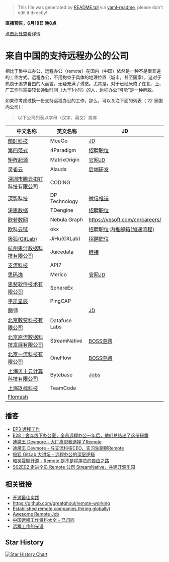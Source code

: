 > This file was generated by [README.tpl](README.tpl) via [yaml-readme](https://github.com/LinuxSuRen/yaml-readme), please don't edit it directly!

**直播预告，6月18日 晚8点**

[点击此处查看详情](https://github.com/LinuxSuRen/remote-jobs-in-china/issues/37)

# 来自中国的支持远程办公的公司

相比于集中式办公，远程办公（remote）在国内（中国）依然是一种不是很普遍的工作方式。远程办公，不用拘束于具体的地理位置（城市，甚至国家），这对于热衷于追求自由的人而言，无疑充满了诱惑。尤其是，对于已经厌倦了在北、上、广工作时需要较长通勤时间（大于1小时）的人，远程办公“可能”是一种解脱。

如果你考虑过换一份支持远程办公的工作，那么，可以关注下面的列表（ 22 家国内公司）：

> 以下公司列表以字母（汉字、英文）排序

| 中文名称 | 英文名称 | JD |
|---|---|---|
|[萌时科技](https://www.moego.pet)|MoeGo|[JD](https://selective-ginger-c4e.notion.site/MoeGo-Internal-Referral-MoeGo-b6a77543c00e4ca2b3f80c85d1553731)|
|[第四范式](https://www.4paradigm.com)|4Paradigm|[招聘职位](https://www.4paradigm.com/about/hr.html)|
|[矩阵起源](https://www.matrixorigin.io/)|MatrixOrigin|[官网JD](https://www.matrixorigin.cn/recruitment.html)|
|[灵雀云](https://www.alauda.cn)|Alauda|[后端研发](https://app.mokahr.com/apply/lqy/2430#/jobs?zhineng=4060&amp;page=1&amp;department=%5B3251%5D&amp;commitment=)|
|[深圳市腾云扣钉科技有限公司](https://coding.net/)|CODING||
|[深势科技](https://dp.tech/)|DP Technology|[微信推送](https://mp.weixin.qq.com/s/diFh15Osfhp_NMxud8QNsA)|
|[涛思数据](https://www.taosdata.com/)|TDengine|[招聘职位](https://www.taosdata.com/careers)|
|[欧若数网](https://nebula-graph.com.cn/)|Nebula Graph|https://vesoft.com/cn/careers/|
|[欧科云链](https://www.ok.cn/zh-cn)|okx|[招聘职位](https://app.mokahr.com/apply/okgroup/4333#/) [  内推邮箱(加速流程)](binhao.li@okg.com)|
|[极狐(GitLab)](https://gitlab.cn/)|JiHu(GitLab)|[招聘职位](https://about.gitlab.cn/careers)|
|[杭州果汁数据科技有限公司](https://juicefs.com/)|Juicedata|[链接](https://github.com/juicedata/we-are-hiring)|
|[支流科技](https://www.apiseven.com/zh)|API7||
|[思码逸](https://www.merico.cn)|Merico|[官网JD](https://merico.jobs.feishu.cn/index)|
|[思斐软件技术有限公司](https://sphere-ex.com/)|SphereEx||
|[平凯星辰](https://pingcap.com/zh/)|PingCAP||
|[圆领](https://www.yuanling.com)||[JD](https://zhaopin.lanehub.cn/home)|
|[北京数变科技有限公司](https://databend.rs/)|Datafuse Labs||
|[北京原流数据科技发展有限公司](http://streamnative.io)|StreamNative|[BOSS直聘](https://www.zhipin.com/gongsi/c1aae0d48be290771nd639y7FlQ~.html)|
|[北京一流科技有限公司](https://www.oneflow.org)|OneFlow|[BOSS直聘](https://www.zhipin.com/gongsir/41201289c2786e311H1_3NW5Ew~~.html)|
|[上海贝十云计算科技有限公司](https://bytebase.com)|Bytebase|[Jobs](https://bytebase.com/jobs)|
|[上海玖标科技](https://www.teamcode.com)|TeamCode||
|[Flomesh](https://flomesh.cn/)|||

## 播客

* [EP3 远程工作](https://t.ermin.al/remote)
* [E28｜舍弃线下办公室，全员远程办公一年后，他们总结出了这份秘籍](https://zuzhijinhualun.fireside.fm/28)
* [迪魔王 Devmore - 大厂离职我选择了Remote](https://www.ximalaya.com/gerenchengzhang/52069269/464122465)
* [迪魔王 Devmore - 与支流科技CEO、实习生聊聊Remote](https://www.ximalaya.com/sound/462104090)
* [极狐 GitLab 大讲坛 - 远程办公的深层逻辑](https://www.ximalaya.com/keji/54781524/475958284)
* [和吴晟聊开源 - Remote 是不是程序员的自由之路](https://www.xiaoyuzhoufm.com/episode/61d58ccf2654166e94d07d7e)
* [S02E02 走进全员 Remote 公司 StreamNative，共建开源乐园](https://www.ximalaya.com/sound/506240866)

## 相关链接

* [开源最佳实践](https://github.com/LinuxSuRen/open-source-best-practice)
* https://github.com/greatghoul/remote-working
* [Established remote companies (hiring globally)](https://github.com/yanirs/established-remote)
* [Awesome Remote Job](https://github.com/lukasz-madon/awesome-remote-job)
* [中国远程工作资料大全 - 已归档](https://github.com/greatghoul/remote-working)
* [远程工作的光谱](https://xuanwo.io/reports/2022-21/)

## Star History

[![Star History Chart](https://api.star-history.com/svg?repos=LinuxSuRen/remote-jobs-in-china&type=Date)](https://star-history.com/#LinuxSuRen/remote-jobs-in-china&Date)
